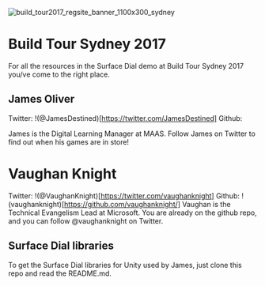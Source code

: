 ![build_tour2017_regsite_banner_1100x300_sydney](https://user-images.githubusercontent.com/252951/27621633-820f2850-5c15-11e7-93dd-f5b57c84edf2.jpg)

# Build Tour Sydney 2017 
For all the resources in the Surface Dial demo at Build Tour Sydney 2017 you/ve come to the right place.

## James Oliver 
Twitter: !(@JamesDestined)[https://twitter.com/JamesDestined]
Github: 

James is the Digital Learning Manager at MAAS.  Follow James on Twitter to find out when his games are in store!

# Vaughan Knight
Twitter: !(@VaughanKnight)[https://twitter.com/vaughanknight]
Github: !(vaughanknight)[https://github.com/vaughanknight/]
Vaughan is the Technical Evangelism Lead at Microsoft.  You are already on the github repo, and you can follow @vaughanknight on Twitter.

## Surface Dial libraries
To get the Surface Dial libraries for Unity used by James, just clone this repo and read the README.md.
